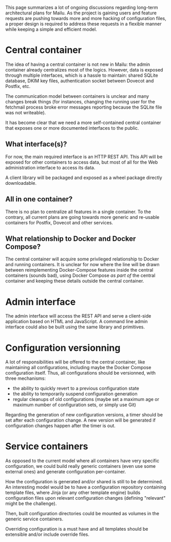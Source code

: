 This page summarizes a lot of ongoing discussions regarding long-term architectural plans for Mailu. As the project is gaining users and feature requests are pushing towards more and more hacking of configuration files, a proper design is required to address these requests in a flexible manner while keeping a simple and efficient model.

# Central container

The idea of having a central container is not new in Mailu: the admin container already centralizes most of the logics. However, data is exposed through multiple interfaces, which is a hassle to maintain: shared SQLite database, DKIM key files, authentication socket between Dovecot and Postfix, etc.

The communication model between containers is unclear and many changes break things (for instances, changing the running user for the fetchmail process broke error messages reporting because the SQLite file was not writeable).

It has become clear that we need a more self-contained central container that exposes one or more documented interfaces to the public.

## What interface(s)?

For now, the main required interface is an HTTP REST API. This API will be exposed for other containers to access data, but most of all for the Web administration interface to access its data.

A client library will be packaged and exposed as a wheel package directly downloadable.

## All in one container?

There is no plan to centralize all features in a single container. To the contrary, all current plans are going towards more generic and re-usable containers for Postfix, Dovecot and other services.

## What relationship to Docker and Docker Compose?

The central container will acquire some privileged relationship to Docker and running containers. It is unclear for now where the line will be drawn between reimplementing Docker-Compose features inside the central containers (sounds bad), using Docker Compose *as part of* the central container and keeping these details outside the central container.

# Admin interface

The admin interface will access the REST API and serve a client-side application based on HTML and JavaScript. A command line admin interface could also be built using the same library and primitives.

# Configuration versionning

A lot of responsibilities will be offered to the central container, like maintaining all configurations, including maybe the Docker Compose configuration itself. Thus, all configurations should be versionned, with three mechanisms:

* the ability to quickly revert to a previous configuration state
* the ability to temporarily suspend configuration generation
* regular cleanups of old configurations (maybe set a maximum age or maximum number of configuration sets, or simply use Git)

Regarding the generation of new configuration versions, a timer should be set after each configuration change. A new version will be generated if configuration changes happen after the timer is out.

# Service containers

As opposed to the current model where all containers have very specific configuration, we could build really generic containers (even use some external ones) and generate configuration per-container.

How the configuration is generated and/or shared is still to be determined. An interesting model would be to have a configuration repository containing template files, where Jinja (or any other template engine) builds configuration files upon relevant configuration changes (defining "relevant" might be the challenge).

Then, built configuration directories could be mounted as volumes in the generic service containers.

Overriding configuration is a must have and all templates should be extensible and/or include override files.
